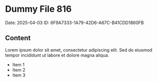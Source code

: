 # Dummy File 816

Date: 2025-04-03
ID: 6F9A7333-1A79-42D6-A67C-B41CDD1860FB

## Content

Lorem ipsum dolor sit amet, consectetur adipiscing elit.
Sed do eiusmod tempor incididunt ut labore et dolore magna aliqua.

* Item 1
* Item 2
* Item 3
